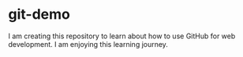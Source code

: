 # git-demo
I am creating this repository to learn about how to use GitHub for web development. 
I am enjoying this learning journey.
